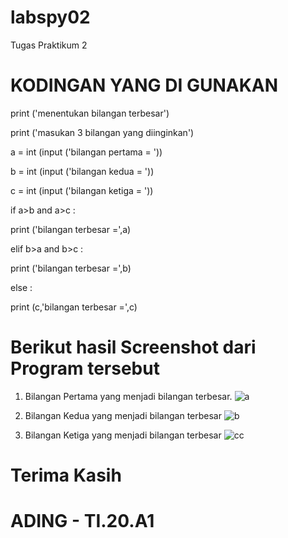 # labspy02
Tugas Praktikum 2

# KODINGAN YANG DI GUNAKAN
print ('menentukan bilangan terbesar')

print ('masukan 3 bilangan yang diinginkan')

a = int (input ('bilangan pertama = '))

b = int (input ('bilangan kedua = '))

c = int (input ('bilangan ketiga = '))

if a>b and a>c :

print ('bilangan terbesar =',a)

elif b>a and b>c :

print ('bilangan terbesar =',b)

else :

print (c,'bilangan terbesar =',c)

# Berikut hasil Screenshot dari Program tersebut
 
  1. Bilangan Pertama yang menjadi bilangan terbesar. 
  ![a](https://user-images.githubusercontent.com/46749500/52725360-a55e1980-2fe3-11e9-8140-ba85881cd548.png)

  2. Bilangan Kedua yang menjadi bilangan terbesar
  ![b](https://user-images.githubusercontent.com/46749500/52725549-08e84700-2fe4-11e9-922e-42f61ab23ad0.png)

  3. Bilangan Ketiga yang menjadi bilangan terbesar
  ![cc](https://user-images.githubusercontent.com/46749500/52725719-549af080-2fe4-11e9-8dc5-cdbc648c614c.png)

# Terima Kasih
# ADING - TI.20.A1
